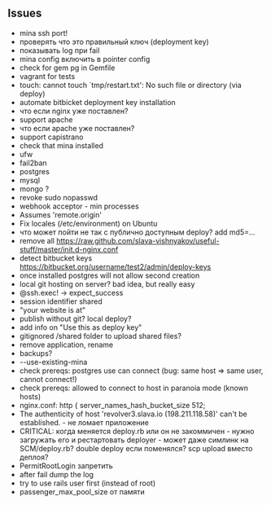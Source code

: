 ## Issues

* mina ssh port!
* проверять что это правильный ключ (deployment key)
* показывать log при fail
* mina config включить в pointer config
* check for gem pg in Gemfile
* vagrant for tests
* touch: cannot touch `tmp/restart.txt': No such file or directory (via deploy)
* automate bitbicket deployment key installation
* что если nginx уже поставлен?
* support apache
* что если apache уже поставлен?
* support capistrano
* check that mina installed
* ufw
* fail2ban
* postgres
* mysql
* mongo ?
* revoke sudo nopasswd
* webhook acceptor - min processes
* Assumes 'remote.origin'
* Fix locales (/etc/environment) on Ubuntu
* что может пойти не так с публично доступным deploy? add md5=...
* remove all https://raw.github.com/slava-vishnyakov/useful-stuff/master/init.d-nginx.conf
* detect bitbucket keys https://bitbucket.org/username/test2/admin/deploy-keys
* once installed postgres will not allow second creation
* local git hosting on server? bad idea, but really easy
* @ssh.exec! -> expect_success
* session identifier shared
* "your website is at"
* publish without git? local deploy?
* add info on "Use this as deploy key"
* gitignored /shared folder to upload shared files?
* remove application, rename
* backups?
* --use-existing-mina
* check prereqs: postgres use can connect (bug: same host => same user, cannot connect!)
* check prereqs: allowed to connect to host in paranoia mode (known hosts)
* nginx.conf: http { server_names_hash_bucket_size 512;
* The authenticity of host 'revolver3.slava.io (198.211.118.58)' can't be established.  - не ломает приложение
* CRITICAL: когда меняется deploy.rb или он не закоммичен - нужно загружать его и рестартовать deployer - может даже симлинк на SCM/deploy.rb? double deploy если поменялся? scp upload вместо деплоя?
* PermitRootLogin запретить
* after fail dump the log
* try to use rails user first (instead of root)
* passenger_max_pool_size от памяти
